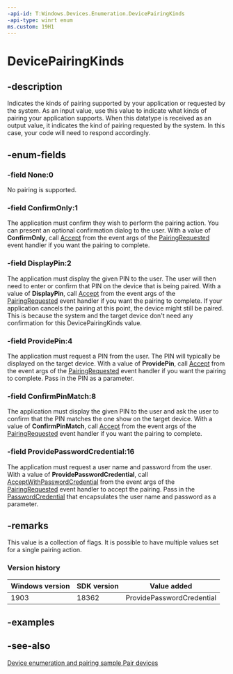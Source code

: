 ```yaml
---
-api-id: T:Windows.Devices.Enumeration.DevicePairingKinds
-api-type: winrt enum
ms.custom: 19H1
---
```


<!-- Enumeration syntax
public enum Windows.Devices.Enumeration.DevicePairingKinds : uint
-->

# DevicePairingKinds

## -description
Indicates the kinds of pairing supported by your application or requested by the system. As an input value, use this value to indicate what kinds of pairing your application supports. When this datatype is received as an output value, it indicates the kind of pairing requested by the system. In this case, your code will need to respond accordingly.

## -enum-fields
### -field None:0
No pairing is supported.

### -field ConfirmOnly:1
The application must confirm they wish to perform the pairing action. You can present an optional confirmation dialog to the user. With a value of **ConfirmOnly**, call [Accept](devicepairingrequestedeventargs_accept_1944939200.md) from the event args of the [PairingRequested](deviceinformationcustompairing_pairingrequested.md) event handler if you want the pairing to complete.

### -field DisplayPin:2
The application must display the given PIN to the user. The user will then need to enter or confirm that PIN on the device that is being paired. With a value of **DisplayPin**, call [Accept](devicepairingrequestedeventargs_accept_1944939200.md) from the event args of the [PairingRequested](deviceinformationcustompairing_pairingrequested.md) event handler if you want the pairing to complete. If your application cancels the pairing at this point, the device might still be paired. This is because the system and the target device don't need any confirmation for this DevicePairingKinds value.

### -field ProvidePin:4
The application must request a PIN from the user. The PIN will typically be displayed on the target device. With a value of **ProvidePin**, call [Accept](/uwp/api/windows.devices.enumeration.devicepairingrequestedeventargs.accept) from the event args of the [PairingRequested](deviceinformationcustompairing_pairingrequested.md) event handler if you want the pairing to complete. Pass in the PIN as a parameter.

### -field ConfirmPinMatch:8
The application must display the given PIN to the user and ask the user to confirm that the PIN matches the one show on the target device. With a value of **ConfirmPinMatch**, call [Accept](/uwp/api/windows.devices.enumeration.devicepairingrequestedeventargs.accept) from the event args of the [PairingRequested](deviceinformationcustompairing_pairingrequested.md) event handler if you want the pairing to complete.

### -field ProvidePasswordCredential:16
The application must request a user name and password from the user. With a value of **ProvidePasswordCredential**, call [AcceptWithPasswordCredential](devicepairingrequestedeventargs_acceptwithpasswordcredential_1073078053.md) from the event args of the [PairingRequested](deviceinformationcustompairing_pairingrequested.md) event handler to accept the pairing. Pass in the [PasswordCredential](..\windows.security.credentials\passwordcredential.md) that encapsulates the user name and password as a parameter.

## -remarks
This value is a collection of flags. It is possible to have multiple values set for a single pairing action.

### Version history

| Windows version | SDK version | Value added |
| -- | -- | -- |
| 1903 | 18362 | ProvidePasswordCredential |

## -examples

## -see-also
[Device enumeration and pairing sample](https://github.com/Microsoft/Windows-universal-samples/tree/master/Samples/DeviceEnumerationAndPairing),[Pair devices](https://docs.microsoft.com/windows/uwp/devices-sensors/pair-devices)
